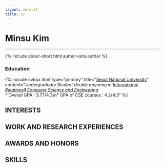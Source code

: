 ```yaml
---
layout: default
title: cv
---
```

# Minsu Kim
<hr/>
{% include about-short.html author=site.author %}

### Education

{% include cvbox.html type="primary" title="[Seoul National University](http://en.snu.ac.kr/)" content="*Undergraduate Student double majoring in [International Relations](http://ir.snu.ac.kr/english/)&[Computer Science and Engineering](http://cse.snu.ac.kr/)*<br/>* Overall GPA : 3.77/4.3\n* GPA of CSE courses : 4.2/4.3" %}

## INTERESTS

## WORK AND RESEARCH EXPERIENCES

## AWARDS AND HONORS

## SKILLS